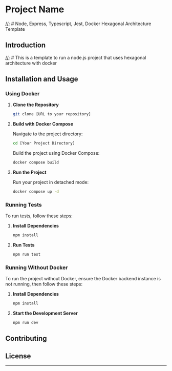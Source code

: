 # Project Name

[//]: # Node, Express, Typescript, Jest, Docker Hexagonal Architecture Template

## Introduction

[//]: # This is a template to run a node.js project that uses hexagonal architecture with docker

## Installation and Usage

### Using Docker

1. **Clone the Repository**

    ```bash
    git clone [URL to your repository]
    ```

2. **Build with Docker Compose**

    Navigate to the project directory:

    ```bash
    cd [Your Project Directory]
    ```

    Build the project using Docker Compose:

    ```bash
    docker compose build
    ```

3. **Run the Project**

    Run your project in detached mode:

    ```bash
    docker compose up -d
    ```

### Running Tests

To run tests, follow these steps:

1. **Install Dependencies**

    ```bash
    npm install
    ```

2. **Run Tests**

    ```bash
    npm run test
    ```

### Running Without Docker

To run the project without Docker, ensure the Docker backend instance is not running, then follow these steps:

1. **Install Dependencies**

    ```bash
    npm install
    ```

2. **Start the Development Server**

    ```bash
    npm run dev
    ```

## Contributing

[//]: # (Provide instructions on how others can contribute to your project. Include guidelines for code contributions, issue reporting, and pull requests.)

## License

[//]: # (Specify the license under which your project is released, if applicable.)

---

[//]: # (You can also add additional sections like 'Features', 'Built With', 'Acknowledgments', etc. depending on your project's needs.)

